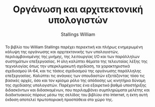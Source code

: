 ---
abstract: Το βιβλίο του William Stallings παρέχει περιεκτική και πλήρως ενημερωμένη
  κάλυψη της οργάνωσης και αρχιτεκτονικής των υπολογιστών, περιλαμβανομένης της μνήμης,
  της λειτουργίας Ι/Ο και των παράλληλων συστημάτων επεξεργασίας. Η ύλη καλύπτει θέματα
  της τελευταίας λέξης της τεχνολογίας όπως την υπερκλιμακωτή σχεδίαση, τα χαρακτηριστικά
  σχεδιασμού ΙΑ-64, και τις τάσεις σχεδιασμού της οργάνωσης παράλληλης επεξεργασίας.
  Καλύπτει τις ανάγκες των σπουδαστών εξετάζοντας τόσο τις βασικές αρχές, όσο και
  τον κρίσιμο ρόλο της απόδοσης ως κινητήρια δύναμη της σχεδίασης υπολογιστών. Παρέχοντας
  ένα εξαιρετικό βαθμό υποστήριξης διδασκόντων και διδασκομένων, που περιλαμβάνει
  συμπληρώματα μελέτης και διαδικτυακούς πόρους μέσω της σελίδας του βιβλίου στο Internet,
  η έκτη αυτή έκδοση αποτελεί πρωτοποριακή προσπάθεια στο χώρο της.
author: Stallings William
cover: https://service.eudoxus.gr/search/images/blank.png
edition: 6η έκδ.
eudoxusid: '18549120'
isbn: 978-960-418-008-0
layout: bibtex
num_pages: '888'
publisher: ΤΖΙΟΛΑ
ref: isbn_978_960_418_008_0
title: Οργάνωση και αρχιτεκτονική υπολογιστών
year: '2004'
---